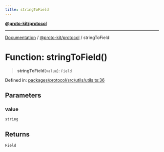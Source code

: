 ```yaml
---
title: stringToField
---
```


[**@proto-kit/protocol**](../README.md)

***

[Documentation](../../../README.md) / [@proto-kit/protocol](../README.md) / stringToField

# Function: stringToField()

> **stringToField**(`value`): `Field`

Defined in: [packages/protocol/src/utils/utils.ts:36](https://github.com/proto-kit/framework/blob/28efa802e3737fc3b77339148b307ef7246f3ef1/packages/protocol/src/utils/utils.ts#L36)

## Parameters

### value

`string`

## Returns

`Field`
